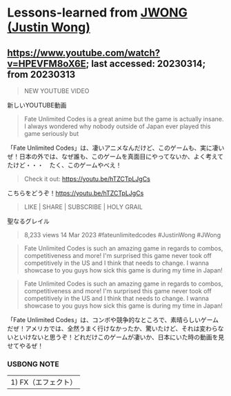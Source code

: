 # Lessons-learned from [JWONG (Justin Wong)](https://twitter.com/JWonggg?ref_src=twsrc%5Egoogle%7Ctwcamp%5Eserp%7Ctwgr%5Eauthor)

## https://www.youtube.com/watch?v=HPEVFM8oX6E; last accessed: 20230314; from 20230313

> NEW YOUTUBE VIDEO

新しいYOUTUBE動画

> Fate Unlimited Codes is a great anime but the game is actually insane.  I always wondered why nobody outside of Japan ever played this game seriously but 

「Fate Unlimited Codes」は、凄いアニメなんだけど、このゲームも、実に凄いぜ！日本の外では、なぜ誰も、このゲームを真面目にやってないか、よく考えてたけど・・・　たく、このゲームやべえ！

> Check it out: https://youtu.be/hTZCTpLJgCs

こちらをどうぞ！https://youtu.be/hTZCTpLJgCs

> LIKE | SHARE | SUBSCRIBE | HOLY GRAIL

聖なるグレイル

> 8,233 views  14 Mar 2023  #fateunlimitedcodes #JustinWong #JWong

> Fate Unlimited Codes is such an amazing game in regards to combos, competitiveness and more! I'm surprised this game never took off competitively in the US and I think that needs to change. I wanna showcase to you guys how sick this game is during my time in Japan!

> Fate Unlimited Codes is such an amazing game in regards to combos, competitiveness and more! I'm surprised this game never took off competitively in the US and I think that needs to change. I wanna showcase to you guys how sick this game is during my time in Japan!

「Fate Unlimited Codes」は、コンボや競争的なところで、素晴らしいゲームだぜ！アメリカでは、全然うまく行けなかったか、驚いたけど、それは変わらないといけないと思うぞ！どれだけこのゲームが凄いか、日本にいた時の動画を見せてやるぜ！



### USBONG NOTE

<table>
  <tr><td>
    1) FX（エフェクト）
    </td></tr>
</table>
